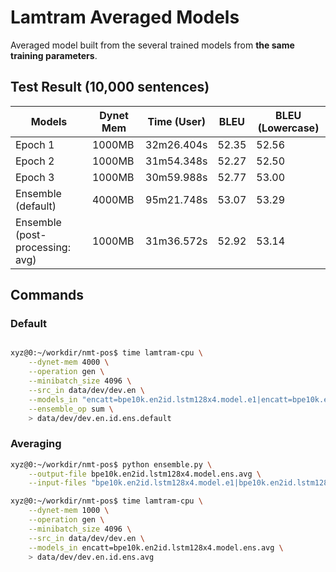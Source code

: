
# Lamtram Averaged Models

Averaged model built from the several trained models from **the same training parameters**.

## Test Result (10,000 sentences)

Models | Dynet Mem | Time (User) | BLEU | BLEU (Lowercase)
--- | --- | -- | -- | --
Epoch 1 | 1000MB | 32m26.404s | 52.35 | 52.56
Epoch 2 | 1000MB | 31m54.348s | 52.27 | 52.50
Epoch 3 | 1000MB | 30m59.988s | 52.77 | 53.00
Ensemble (default) | 4000MB | 95m21.748s | 53.07 | 53.29
Ensemble (post-processing: avg) | 1000MB | 31m36.572s | 52.92 | 53.14


## Commands

### Default

```bash

xyz@0:~/workdir/nmt-pos$ time lamtram-cpu \
    --dynet-mem 4000 \
    --operation gen \
    --minibatch_size 4096 \
    --src_in data/dev/dev.en \
    --models_in "encatt=bpe10k.en2id.lstm128x4.model.e1|encatt=bpe10k.en2id.lstm128x4.model.e2|encatt=bpe10k.en2id.lstm128x4.model.e3" \
    --ensemble_op sum \
    > data/dev/dev.en.id.ens.default
```

### Averaging

```bash
xyz@0:~/workdir/nmt-pos$ python ensemble.py \
    --output-file bpe10k.en2id.lstm128x4.model.ens.avg \
    --input-files "bpe10k.en2id.lstm128x4.model.e1|bpe10k.en2id.lstm128x4.model.e2|bpe10k.en2id.lstm128x4.model.e3"

xyz@0:~/workdir/nmt-pos$ time lamtram-cpu \
    --dynet-mem 1000 \
    --operation gen \
    --minibatch_size 4096 \
    --src_in data/dev/dev.en \
    --models_in encatt=bpe10k.en2id.lstm128x4.model.ens.avg \
    > data/dev/dev.en.id.ens.avg
```

